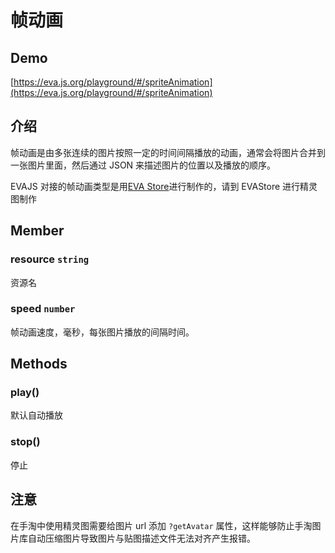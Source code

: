 # 帧动画

## Demo

[https://eva.js.org/playground/#/spriteAnimation](https://eva.js.org/playground/#/spriteAnimation)

## 介绍

帧动画是由多张连续的图片按照一定的时间间隔播放的动画，通常会将图片合并到一张图片里面，然后通过 JSON 来描述图片的位置以及播放的顺序。

EVAJS 对接的帧动画类型是用[EVA Store](https://eva.alibaba-inc.com/assets)进行制作的，请到 EVAStore 进行精灵图制作

## Member

### resource `string` 

资源名

### speed `number` 

帧动画速度，毫秒，每张图片播放的间隔时间。

## Methods

### play()

默认自动播放

### stop()

停止

## 注意

在手淘中使用精灵图需要给图片 url 添加 `?getAvatar` 属性，这样能够防止手淘图片库自动压缩图片导致图片与贴图描述文件无法对齐产生报错。

<br/>
<br/>
<br/>
<br/>
<br/>
